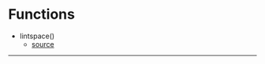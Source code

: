 # Functions

* lintspace()
  * [source](https://forum.obsidian.md/t/can-i-link-a-word-to-a-url/9096)

---
